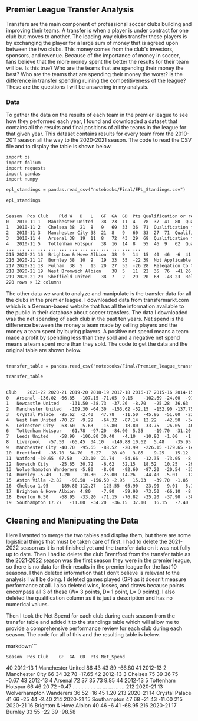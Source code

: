 ## Premier League Transfer Analysis

Transfers are the main component of professional soccer clubs building and improving their teams. A transfer is when a player is under contract for one club but moves to another. The leading way clubs transfer these players is by exchanging the player for a large sum of money that is agreed upon between the two clubs. This money comes from the club's investors, sponsors, and revenue. Because of the importance of money in soccer, fans believe that the more money spent the better the results for their team will be. Is this true? Who are the teams that are spending their money the best? Who are the teams that are spending their money the worst? Is the difference in transfer spending ruining the competitiveness of the league? These are the questions I will be answering in my analysis.

### Data

To gather the data on the results of each team in the premier league to see how they performed each year, I found and downloaded a dataset that contains all the results and final positions of all the teams in the league for that given year. This dataset contains results for every team from the 2010-2011 season all the way to the 2020-2021 season. The code to read the CSV file and to display the table is shown below.


```markdown
import os
import folium
import requests
import pandas
import numpy

epl_standings = pandas.read_csv("notebooks/Final/EPL_Standings.csv")

epl_standings


Season	Pos	Club	Pld	W	D	L	GF	GA	GD	Pts	Qualification or relegation
0	2010-11	1	Manchester United	38	23	11	4	78	37	41	80	Qualification for the Champions League group s...
1	2010-11	2	Chelsea	38	21	8	9	69	33	36	71	Qualification for the Champions League group s...
2	2010-11	3	Manchester City	38	21	8	9	60	33	27	71	Qualification for the Champions League group s...
3	2010-11	4	Arsenal	38	19	11	8	72	43	29	68	Qualification for the Champions League play-of...
4	2010-11	5	Tottenham Hotspur	38	16	14	8	55	46	9	62	Qualification for the Europa League play-off r...
...	...	...	...	...	...	...	...	...	...	...	...	...
215	2020-21	16	Brighton & Hove Albion	38	9	14	15	40	46	-6	41	Not Applicable
216	2020-21	17	Burnley	38	10	9	19	33	55	-22	39	Not Applicable
217	2020-21	18	Fulham	38	5	13	20	27	53	-26	28	Relegation to the EFL Championship
218	2020-21	19	West Bromwich Albion	38	5	11	22	35	76	-41	26	Relegation to the EFL Championship
219	2020-21	20	Sheffield United	38	7	2	29	20	63	-43	23	Relegation to the EFL Championship
220 rows × 12 columns
```

The other data we want to analyze and manipulate is the transfer data for all the clubs in the premier league. I downloaded data from transfermarkt.com which is a German-based website that has all the information available to the public in their database about soccer transfers. The data I downloaded was the net spending of each club in the past ten years. Net spend is the difference between the money a team made by selling players and the money a team spent by buying players. A positive net spend means a team made a profit by spending less than they sold and a negative net spend means a team spent more than they sold. The code to get the data and the original table are shown below. 

```markdown

transfer_table = pandas.read_csv("notebooks/Final/Premier_league_transfer.csv")

transfer_table


Club	2021-22	2020-21	2019-20	2018-19	2017-18	2016-17	2015-16	2014-15	2013-14	2012-13	Total
0	Arsenal	-136.02	-66.85	-107.15	-71.05	9.15	-102.69	-24.00	-91.18	-37.10	9.85	-617.04
1	Newcastle United	-131.50	-38.73	-37.26	-8.70	-25.28	36.63	-102.28	-21.15	22.07	-17.17	-323.36
2	Manchester United	-109.30	-64.30	-153.62	-52.15	-152.90	-137.75	-55.33	-148.65	-75.33	-66.80	-1016.13
3	Crystal Palace	-85.62	-2.40	47.78	-11.50	-45.95	-51.00	-23.40	-28.35	-33.00	14.67	-218.77
4	West Ham United	-70.27	-9.29	-64.32	-87.14	12.22	-42.50	-34.19	-30.75	-23.47	-18.85	-368.54
5	Leicester City	-63.60	-5.63	-15.80	-18.80	-33.75	-26.05	-40.45	-22.86	0.65	-1.72	-228.00
6	Tottenham Hotspur	-61.78	-97.20	-84.00	5.35	-19.70	-31.20	16.25	-4.33	15.85	-0.47	-261.23
7	Leeds United	-58.90	-106.80	30.40	-4.10	-10.93	-1.00	-1.46	3.72	-2.27	2.38	-148.96
8	Liverpool	-57.50	-65.45	34.10	-140.88	10.62	5.48	-35.95	-52.16	-25.60	-60.15	-387.49
9	Manchester City	-40.70	-95.65	-88.52	-20.99	-226.15	-179.65	-141.03	-72.50	-104.20	-17.65	-987.04
10	Brentford	-35.70	54.70	6.27	28.40	3.85	9.25	15.12	-1.80	-0.31	NaN	79.78
11	Watford	-30.65	67.50	-23.10	21.74	-54.66	-12.35	-73.05	-8.45	2.08	3.99	-106.96
12	Norwich City	-25.65	30.72	-6.62	32.15	18.52	10.25	-29.01	-0.97	-25.22	-10.70	-6.53
13	Wolverhampton Wanderers	-5.80	-8.60	-92.60	-87.20	-20.54	-33.11	5.73	-2.02	4.26	14.84	-225.05
14	Burnley	-5.40	1.20	-10.30	-25.00	14.26	-44.40	-5.01	-12.62	4.11	6.35	-76.81
15	Aston Villa	-2.82	-98.58	-156.50	-2.95	15.03	-39.70	-1.85	-12.14	-11.74	-24.63	-335.88
16	Chelsea	1.95	-189.80	112.27	-125.55	-65.90	-23.90	-9.01	5.11	-52.42	-84.25	-431.50
17	Brighton & Hove Albion	4.80	-7.90	-59.90	-73.50	-66.10	-8.75	-13.47	9.42	3.20	-0.67	-212.88
18	Everton	6.50	-68.95	-33.20	-71.15	-76.82	-25.20	-37.90	-38.26	14.30	-2.90	-333.58
19	Southampton	17.27	-11.00	-34.20	-36.15	37.10	16.15	-7.40	27.83	-35.40	-41.50	-67.30

```

## Cleaning and Manipuating the Data

Here I wanted to merge the two tables and display them, but there are some logistical things that must be taken care of first. I had to delete the 2021-2022 season as it is not finished yet and the transfer data on it was not fully up to date. Then I had to delete the club Brentford from the transfer table as the 2021-2022 season was the first season they were in the premier league, so there is no data for their results in the premier league for the last 10 seasons. I then deleted information that I don’t believe is relevant to the analysis I will be doing. I deleted games played (GP) as it doesn’t measure performance at all. I also deleted wins, losses, and draws because points encompass all 3 of these (W= 3 points, D= 1 point, L= 0 points). I also deleted the qualification column as it is just a description and has no numerical values.

Then I took the Net Spend for each club during each season from the transfer table and added it to the standings table which will allow me to provide a comprehensive performance review for each club during each season. The code for all of this and the resulting table is below.

markdown```

	Season	Pos	Club	GF	GA	GD	Pts	Net_Spend
40	2012-13	1	Manchester United	86	43	43	89	-66.80
41	2012-13	2	Manchester City	66	34	32	78	-17.65
42	2012-13	3	Chelsea	75	39	36	75	-0.67
43	2012-13	4	Arsenal	72	37	35	73	9.85
44	2012-13	5	Tottenham Hotspur	66	46	20	72	-0.47
...	...	...	...	...	...	...	...	...
212	2020-21	13	Wolverhampton Wanderers	36	52	-16	45	1.20
213	2020-21	14	Crystal Palace	41	66	-25	44	-2.40
214	2020-21	15	Southampton	47	68	-21	43	-11.00
215	2020-21	16	Brighton & Hove Albion	40	46	-6	41	-68.95
216	2020-21	17	Burnley	33	55	-22	39	-98.58

```



